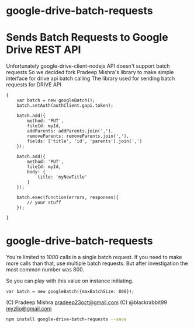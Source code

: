 google-drive-batch-requests
=========
Sends Batch Requests to Google Drive REST API
=======

Unfortunately google-drive-client-nodejs API doesn't support batch requests
So we decided fork Pradeep Mishra's library to make simple interface for drive api batch calling
The library used for sending batch requests for DRIVE API

```
{	
	var batch = new googleBatch();
	batch.setAuth(authClient.gapi.token);
	
	batch.add({
		method: 'PUT',
		fileId: myId,
		addParents: addParents.join(','),
		removeParents: removeParents.join(','),
		fields: ['title', 'id', 'parents'].join(',')
	});
	
	batch.add({
		method: 'PUT',
		fileId: myId,
		body: {
			title: 'myNewTitle'
		}
	});
	
	batch.exec(function(errors, responses){
		// your stuff
	});
	
}
```

google-drive-batch-requests
==============
You're limited to 1000 calls in a single batch request. If you need to make more calls than that, use multiple batch requests. But after investigation the most common number was 800. 

So you can play with this value on instance initiating.

```
var batch = new googleBatch({maxBatchSize: 800});
```


(C) Pradeep Mishra <pradeep23oct@gmail.com>
(C) @blackrabbit99 <myzlio@gmail.com>





```bash
npm install google-drive-batch-requests --save
```
